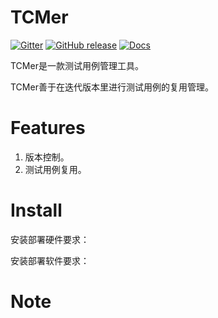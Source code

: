 TCMer
====================

[![Gitter](https://badges.gitter.im/yaitza/tcmer.svg)](https://gitter.im/yaitza/tcmer?utm_source=badge&utm_medium=badge&utm_campaign=pr-badge&utm_content=body_badge)
[![GitHub release](https://img.shields.io/github/release/yaitza/tcmwe.svg)](https://github.com/yaitza/tcmer/releases)
[![Docs](https://img.shields.io/badge/Docs-Chinese-blue.svg)](https://github.com/yaitza/tcmer/blob/master/README_zh.md)  

TCMer是一款测试用例管理工具。

TCMer善于在迭代版本里进行测试用例的复用管理。

Features
====================
1. 版本控制。  
2. 测试用例复用。

Install 
====================

安装部署硬件要求：

安装部署软件要求：


Note
====================

